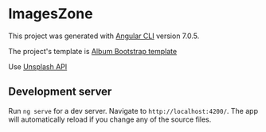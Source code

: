 # ImagesZone

This project was generated with [Angular CLI](https://github.com/angular/angular-cli) version 7.0.5.

The project's template is [Album Bootstrap template](https://getbootstrap.com/docs/4.1/examples/album/) 

Use [Unsplash API ](https://unsplash.com/documentation)  

## Development server

Run `ng serve` for a dev server. Navigate to `http://localhost:4200/`. The app will automatically reload if you change any of the source files.
